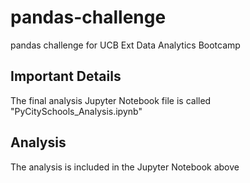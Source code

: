 # pandas-challenge
pandas challenge for UCB Ext Data Analytics Bootcamp

## Important Details
The final analysis Jupyter Notebook file is called "PyCitySchools_Analysis.ipynb"

## Analysis
The analysis is included in the Jupyter Notebook above